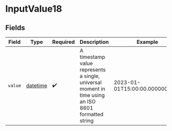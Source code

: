 # InputValue18


## Fields

| Field                                                                                              | Type                                                                                               | Required                                                                                           | Description                                                                                        | Example                                                                                            |
| -------------------------------------------------------------------------------------------------- | -------------------------------------------------------------------------------------------------- | -------------------------------------------------------------------------------------------------- | -------------------------------------------------------------------------------------------------- | -------------------------------------------------------------------------------------------------- |
| `value`                                                                                            | [datetime](https://docs.python.org/3/library/datetime.html#datetime-objects)                       | :heavy_check_mark:                                                                                 | A timestamp value represents a single, universal moment in time using an ISO 8601 formatted string | 2023-01-01T15:00:00.000000000Z                                                                     |